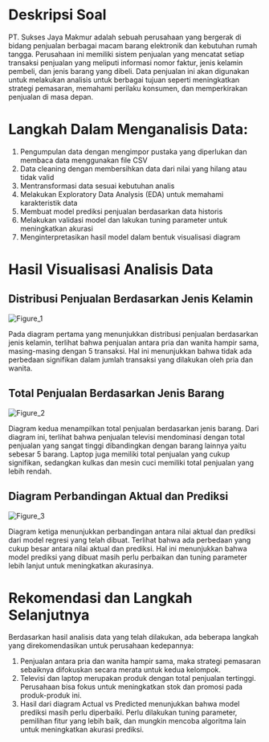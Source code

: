 # Deskripsi Soal
PT. Sukses Jaya Makmur adalah sebuah perusahaan yang bergerak di bidang penjualan berbagai macam barang elektronik dan kebutuhan rumah tangga. 
Perusahaan ini memiliki sistem penjualan yang mencatat setiap transaksi penjualan yang meliputi informasi nomor faktur, jenis kelamin pembeli, dan jenis barang yang dibeli. 
Data penjualan ini akan digunakan untuk melakukan analisis untuk berbagai tujuan seperti meningkatkan strategi pemasaran, memahami perilaku konsumen, dan memperkirakan penjualan di masa depan.

# Langkah Dalam Menganalisis Data:
1. Pengumpulan data dengan mengimpor pustaka yang diperlukan dan membaca data menggunakan file CSV
2. Data cleaning dengan membersihkan data dari nilai yang hilang atau tidak valid
3. Mentransformasi data sesuai kebutuhan analis
4. Melakukan Exploratory Data Analysis (EDA) untuk memahami karakteristik data
5. Membuat model prediksi penjualan berdasarkan data historis
6. Melakukan validasi model dan lakukan tuning parameter untuk meningkatkan akurasi
7. Menginterpretasikan hasil model dalam bentuk visualisasi diagram

# Hasil Visualisasi Analisis Data
## Distribusi Penjualan Berdasarkan Jenis Kelamin
![Figure_1](https://github.com/DianAnggraeni17/TugasVSCode-PengkodeandanPemrogaman/assets/167199303/2d39306d-0c3c-405f-8412-c0658f9be678) 

Pada diagram pertama yang menunjukkan distribusi penjualan berdasarkan jenis kelamin, terlihat bahwa penjualan antara pria dan wanita hampir sama, masing-masing dengan 5 transaksi. Hal ini menunjukkan bahwa tidak ada perbedaan signifikan dalam jumlah transaksi yang dilakukan oleh pria dan wanita.

## Total Penjualan Berdasarkan Jenis Barang
![Figure_2](https://github.com/DianAnggraeni17/TugasVSCode-PengkodeandanPemrogaman/assets/167199303/69b6b60d-233a-47be-9963-6f8448ea0e87) 

Diagram kedua menampilkan total penjualan berdasarkan jenis barang. Dari diagram ini, terlihat bahwa penjualan televisi mendominasi dengan total penjualan yang sangat tinggi dibandingkan dengan barang lainnya yaitu sebesar 5 barang. Laptop juga memiliki total penjualan yang cukup signifikan, sedangkan kulkas dan mesin cuci memiliki total penjualan yang lebih rendah.

## Diagram Perbandingan Aktual dan Prediksi
![Figure_3](https://github.com/DianAnggraeni17/TugasVSCode-PengkodeandanPemrogaman/assets/167199303/9e9d5a8e-00da-4a1a-92ff-065017d0af39) 

Diagram ketiga menunjukkan perbandingan antara nilai aktual dan prediksi dari model regresi yang telah dibuat. Terlihat bahwa ada perbedaan yang cukup besar antara nilai aktual dan prediksi. Hal ini menunjukkan bahwa model prediksi yang dibuat masih perlu perbaikan dan tuning parameter lebih lanjut untuk meningkatkan akurasinya.

# Rekomendasi dan Langkah Selanjutnya
Berdasarkan hasil analisis data yang telah dilakukan, ada beberapa langkah yang direkomendasikan untuk perusahaan kedepannya:
1. Penjualan antara pria dan wanita hampir sama, maka strategi pemasaran sebaiknya difokuskan secara merata untuk kedua kelompok.
2. Televisi dan laptop merupakan produk dengan total penjualan tertinggi. Perusahaan bisa fokus untuk meningkatkan stok dan promosi pada produk-produk ini.
3. Hasil dari diagram Actual vs Predicted menunjukkan bahwa model prediksi masih perlu diperbaiki. Perlu dilakukan tuning parameter, pemilihan fitur yang lebih baik, dan mungkin mencoba algoritma lain untuk meningkatkan akurasi prediksi.

